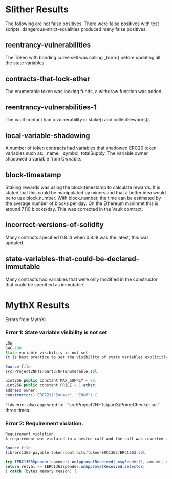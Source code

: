
# Slither Results

The following are not false positives. There were false positives with test scripts.
dangerous-strict-equalities produced many false positives.  

##  reentrancy-vulnerabilities

The Token with bonding curve sell was calling _burn() before updating all the state variables.  

## contracts-that-lock-ether

The enumerable token was locking funds, a withdraw function was added.  

## reentrancy-vulnerabilities-1

The vault contact had a vulnerability in stake() and collectRewards().  

## local-variable-shadowing

A number of token contracts had variables that shadowed ERC20 token variables such as: _name, _symbol, totalSupply.  The variable owner shadowed a variable from Ownable.  

## block-timestamp

Staking rewards was using the block.timestamp to calculate rewards.  It is stated that this could
be manipulated by miners and that a better idea would be to use block.number.  With block.number, 
the time can be estimated by the average number of blocks per day.  On the Ethereum maninnet this is
around 7110 blocks/day.  This was corrected in the Vault contract.  

## incorrect-versions-of-solidity

Many contracts specified 0.8.13 when 0.8.18 was the latest, this was updated.  

## state-variables-that-could-be-declared-immutable

Many contracts had variables that were only modified in the constructor that could be specified as 
immutable.

# MythX Results

Errors from MythX:

### Error 1: State variable visibility is not set

```Java
LOW
SWC-108
State variable visibility is not set.
It is best practice to set the visibility of state variables explicitly. The default visibility for "owner" is internal. Other possible visibility settings are public and private.

Source file
src/Project2NFTs/part3/NFTEnumerable.sol

uint256 public constant MAX_SUPPLY = 20;
uint256 public constant PRICE = 1 ether;
address owner;
constructor() ERC721("Enumer", "ENUM") {
```

This error also appeared in: ```src/Project2NFTs/part3/PrimeChecker.sol`` three times.  

### Error 2: Requirement violation.

```Java
Requirement violation.
A requirement was violated in a nested call and the call was reverted as a result. Make sure valid inputs are provided to the nested call (for instance, via passed arguments).

Source file
lib/erc1363-payable-token/contracts/token/ERC1363/ERC1363.sol

try IERC1363Spender(spender).onApprovalReceived(_msgSender(), amount, data) returns (bytes4 retval) {
return retval == IERC1363Spender.onApprovalReceived.selector;
} catch (bytes memory reason) {
```